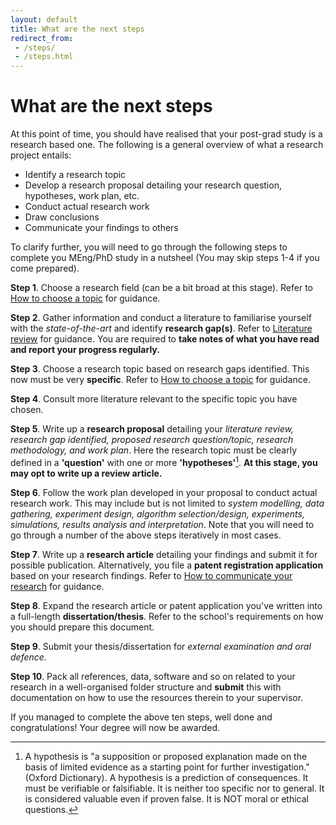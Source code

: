 ```yaml
---
layout: default
title: What are the next steps
redirect_from: 
 - /steps/
 - /steps.html
---
```


# What are the next steps
At this point of time, you should have realised that your post-grad study is a research based one. The following is a general overview of what a research project entails:
- Identify a research topic
- Develop a research proposal detailing your research question, hypotheses, work plan, etc.
- Conduct actual research work
- Draw conclusions
- Communicate your findings to others

To clarify further, you will need to go through the following steps to complete you MEng/PhD study in a nutsheel (You may skip steps 1-4 if you come prepared).

**Step 1**. Choose a research field (can be a bit broad at this stage). Refer to [How to choose a topic](./choosetopic.html) for guidance.

**Step 2**. Gather information and conduct a literature to familiarise yourself with the *state-of-the-art* and identify **research gap(s)**. Refer to [Literature review](./literature.html) for guidance. You are required to **take notes of what you have read and report your progress regularly.**

**Step 3**. Choose a research topic based on research gaps identified. This now must be very **specific**. Refer to [How to choose a topic](./choosetopic.html) for guidance.

**Step 4**. Consult more literature relevant to the specific topic you have chosen.

**Step 5**. Write up a **research proposal** detailing your *literature review, research gap identified, proposed research question/topic, research methodology, and work plan*. Here the research topic must be clearly defined in a **'question'** with one or more **'hypotheses'**[^1]. **At this stage, you may opt to write up a review article.**

[^1]: A hypothesis is "a supposition or proposed explanation made on the basis of limited evidence as a starting point for further investigation." (Oxford Dictionary). A hypothesis is a prediction of consequences. It must be verifiable or falsifiable. It is neither too specific nor to general. It is considered valuable even if proven false. It is NOT moral or ethical questions.

**Step 6**. Follow the work plan developed in your proposal to conduct actual research work. This may include but is not limited to *system modelling, data gathering, experiment design, algorithm selection/design, experiments, simulations, results analysis and interpretation*. Note that you will need to go through a number of the above steps iteratively in most cases.

**Step 7**. Write up a **research article** detailing your findings and submit it for possible publication. Alternatively, you file a **patent registration application** based on your research findings. Refer to [How to communicate your research](./communicate.html) for guidance.

**Step 8**. Expand the research article or patent application you've written into a full-length **dissertation/thesis**. Refer to the school's requirements on how you should prepare this document.

**Step 9**. Submit your thesis/dissertation for *external examination and oral defence*.

**Step 10**. Pack all references, data, software and so on related to your research in a well-organised folder structure and **submit** this with documentation on how to use the resources therein to your supervisor.

If you managed to complete the above ten steps, well done and congratulations! Your degree will now be awarded.